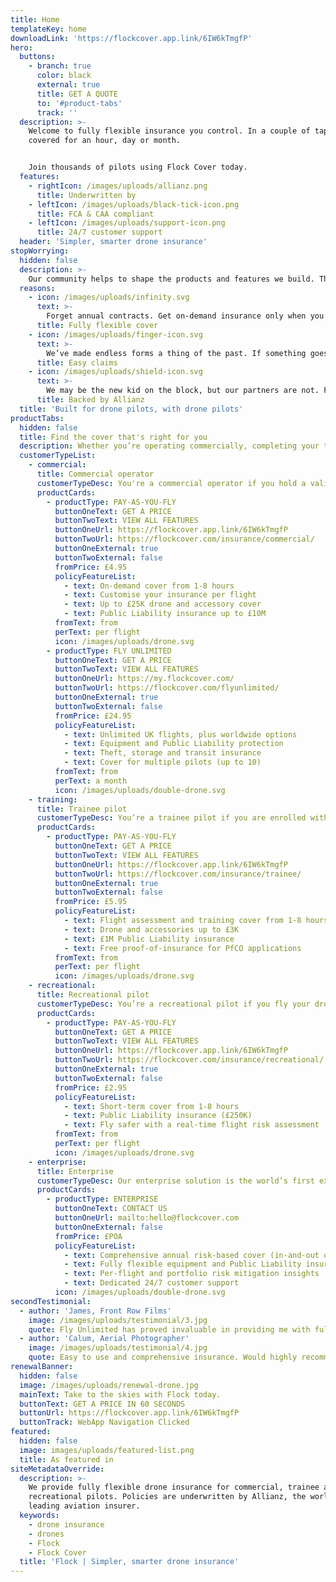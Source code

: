 ```yaml
---
title: Home
templateKey: home
downloadLink: 'https://flockcover.app.link/6IW6kTmgfP'
hero:
  buttons:
    - branch: true
      color: black
      external: true
      title: GET A QUOTE
      to: '#product-tabs'
      track: ''
  description: >-
    Welcome to fully flexible insurance you control. In a couple of taps, get
    covered for an hour, day or month.


    Join thousands of pilots using Flock Cover today.
  features:
    - rightIcon: /images/uploads/allianz.png
      title: Underwritten by
    - leftIcon: /images/uploads/black-tick-icon.png
      title: FCA & CAA compliant
    - leftIcon: /images/uploads/support-icon.png
      title: 24/7 customer support
  header: 'Simpler, smarter drone insurance'
stopWorrying:
  hidden: false
  description: >-
    Our community helps to shape the products and features we build. The result: flexible policies that our pilots love, and smart tools that provide much more than just insurance.
  reasons:
    - icon: /images/uploads/infinity.svg
      text: >-
        Forget annual contracts. Get on-demand insurance only when you need it. Or fly with a flexible monthly policy and get covered anywhere, anytime.
      title: Fully flexible cover
    - icon: /images/uploads/finger-icon.svg
      text: >-
        We’ve made endless forms a thing of the past. If something goes wrong, make a claim via the app in a couple of taps. Or give us a call, we’re always here to help.
      title: Easy claims
    - icon: /images/uploads/shield-icon.svg
      text: >-
        We may be the new kid on the block, but our partners are not. Flock policies are underwritten by Allianz, the world’s leading aviation insurer. So you’re in safe hands.
      title: Backed by Allianz
  title: 'Built for drone pilots, with drone pilots'
productTabs:
  hidden: false
  title: Find the cover that's right for you
  description: Whether you’re operating commercially, completing your training, or flying for fun - we offer flexible cover that’s tailored to you.
  customerTypeList:
    - commercial:
      title: Commercial operator
      customerTypeDesc: You're a commercial operator if you hold a valid PfCO (or a CAA accepted equivalent).
      productCards:
        - productType: PAY-AS-YOU-FLY
          buttonOneText: GET A PRICE
          buttonTwoText: VIEW ALL FEATURES
          buttonOneUrl: https://flockcover.app.link/6IW6kTmgfP
          buttonTwoUrl: https://flockcover.com/insurance/commercial/
          buttonOneExternal: true
          buttonTwoExternal: false
          fromPrice: £4.95
          policyFeatureList:
            - text: On-demand cover from 1-8 hours
            - text: Customise your insurance per flight
            - text: Up to £25K drone and accessory cover
            - text: Public Liability insurance up to £10M
          fromText: from
          perText: per flight
          icon: /images/uploads/drone.svg
        - productType: FLY UNLIMITED
          buttonOneText: GET A PRICE
          buttonTwoText: VIEW ALL FEATURES
          buttonOneUrl: https://my.flockcover.com/
          buttonTwoUrl: https://flockcover.com/flyunlimited/
          buttonOneExternal: true
          buttonTwoExternal: false
          fromPrice: £24.95
          policyFeatureList:
            - text: Unlimited UK flights, plus worldwide options
            - text: Equipment and Public Liability protection
            - text: Theft, storage and transit insurance
            - text: Cover for multiple pilots (up to 10)
          fromText: from
          perText: a month
          icon: /images/uploads/double-drone.svg
    - training:
      title: Trainee pilot
      customerTypeDesc: You’re a trainee pilot if you are enrolled with a licenced [NQE](https://help.flockcover.com/drone-regulation/what-is-a-national-qualified-entity-nqe), and have passed your Ground School theory test.
      productCards:
        - productType: PAY-AS-YOU-FLY
          buttonOneText: GET A PRICE
          buttonTwoText: VIEW ALL FEATURES
          buttonOneUrl: https://flockcover.app.link/6IW6kTmgfP
          buttonTwoUrl: https://flockcover.com/insurance/trainee/
          buttonOneExternal: true
          buttonTwoExternal: false
          fromPrice: £5.95
          policyFeatureList:
            - text: Flight assessment and training cover from 1-8 hours
            - text: Drone and accessories up to £3K
            - text: £1M Public Liability insurance
            - text: Free proof-of-insurance for PfCO applications
          fromText: from
          perText: per flight
          icon: /images/uploads/drone.svg
    - recreational:
      title: Recreational pilot
      customerTypeDesc: You’re a recreational pilot if you fly your drone as a hobby.
      productCards:
        - productType: PAY-AS-YOU-FLY
          buttonOneText: GET A PRICE
          buttonTwoText: VIEW ALL FEATURES
          buttonOneUrl: https://flockcover.app.link/6IW6kTmgfP
          buttonTwoUrl: https://flockcover.com/insurance/recreational/
          buttonOneExternal: true
          buttonTwoExternal: false
          fromPrice: £2.95
          policyFeatureList:
            - text: Short-term cover from 1-8 hours
            - text: Public Liability insurance (£250K)
            - text: Fly safer with a real-time flight risk assessment
          fromText: from
          perText: per flight
          icon: /images/uploads/drone.svg
    - enterprise:
      title: Enterprise
      customerTypeDesc: Our enterprise solution is the world’s first exposure-based drone insurance product for fleets. Call us on [+44 (0) 1234 480260](tel:+4401234480260) to request a quote.
      productCards:
        - productType: ENTERPRISE
          buttonOneText: CONTACT US
          buttonOneUrl: mailto:hello@flockcover.com
          buttonOneExternal: false
          fromPrice: £POA
          policyFeatureList:
            - text: Comprehensive annual risk-based cover (in-and-out of flight)
            - text: Fully flexible equipment and Public Liability insurance
            - text: Per-flight and portfolio risk mitigation insights
            - text: Dedicated 24/7 customer support  
          icon: /images/uploads/double-drone.svg
secondTestimonial:
  - author: 'James, Front Row Films'
    image: /images/uploads/testimonial/3.jpg
    quote: Fly Unlimited has proved invaluable in providing me with full cover in months where I’m doing a lot of aerial filming but still retaining that level of flexibility to pause the cover if I’m flying less or doing other types of filming.
  - author: 'Calum, Aerial Photographer'
    image: /images/uploads/testimonial/4.jpg
    quote: Easy to use and comprehensive insurance. Would highly recommend!
renewalBanner:
  hidden: false
  image: /images/uploads/renewal-drone.jpg
  mainText: Take to the skies with Flock today.
  buttonText: GET A PRICE IN 60 SECONDS
  buttonUrl: https://flockcover.app.link/6IW6kTmgfP
  buttonTrack: WebApp Navigation Clicked
featured:
  hidden: false
  image: images/uploads/featured-list.png
  title: As featured in
siteMetadataOverride:
  description: >-
    We provide fully flexible drone insurance for commercial, trainee and
    recreational pilots. Policies are underwritten by Allianz, the world’s
    leading aviation insurer.
  keywords:
    - drone insurance
    - drones
    - Flock
    - Flock Cover
  title: 'Flock | Simpler, smarter drone insurance'
---
```

